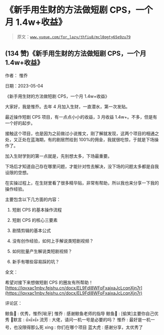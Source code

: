 # 《新手用生财的方法做短剧 CPS，一个月 1.4w+收益》

> 原文：[`www.yuque.com/for_lazy/thfiu8/mcl0qgty65e9zu79`](https://www.yuque.com/for_lazy/thfiu8/mcl0qgty65e9zu79)



## (134 赞)《新手用生财的方法做短剧 CPS，一个月 1.4w+收益》 

作者： 惟乔 

日期：2023-05-04 

《新手用生财的方法做短剧 CPS，一个月 1.4w+收益》 

大家好，我是惟乔。去年 4 月加入生财，一直潜水，第一次发贴。 

最近操作短剧 CPS 项目，有一点点小小的收益，3 月收益 1.4w+。不多，但是有一个好的起步。 

接触这个项目，也是因为之前做过小说推文，刚了解就发现，这两个项目的相通之处，又正处在蓝海期，有的剧居然给到 100%的佣金，我就很吃惊，于就是下场操作了。 

加入生财学到的第一点就是，先别想太多，下场最重要。 

下场后才知道自己存在哪里问题，才能针对性去解决，没下场的问题太多都是自我设限的空想。 

在实操过程上，在生财里看了很多精华贴，非常有帮助，所以我也来分享一下我的操作经验。 

主要包含以下几方面的内容： 

1.  短剧 CPS 的基本操作流程 

2.  短剧 CPS 的核心三要素 

3.  剧情剪辑的基本公式 

4.  没有创作经验，如何上手解说类短剧视频？ 

5.  如何批量产生解说类短剧视频？ 

6.  新手有哪些容易踩的坑？ 

全文： 

希望对接下来想做短剧 CPS 的圈友有所帮助！[https://lqvxac1mbv.feishu.cn/docx/EL9Fdl8WFoFxaixaJcLcqnXjn7r](https://lqvxac1mbv.feishu.cn/docx/EL9Fdl8WFoFxaixaJcLcqnXjn7r) 

评论区： 

鲸鱼🐳 : 优秀，惟乔[呲牙] 惟乔 : 感谢鲸鱼老师的指导 鲸鱼🐳 : [偷笑]主要你自己优秀 默言 : 👍👍👍 流芳 : 大佬，请问一机一号是必要的吗？ 惟乔 : 最好是一机一号，也没限得那么死 xing : 你们在哪个项目 蓝大虎 : 感谢分享，太优秀了